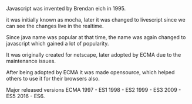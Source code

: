 Javascript was invented by Brendan eich in 1995.

it was initially known as mocha, later it was changed to livescript since we can see the changes live in the realtime.

Since java name was popular at that time, the name was again changed to javascript which gained a lot of popularity.

It was originally created for netscape, later adopted by ECMA due to the maintenance issues.

After being adopted by ECMA it was made opensource, which helped others to use it for their browsers also.

Major released versions ECMA 1997 - ES1 1998 - ES2 1999 - ES3 2009 - ES5 2016 - ES6.
